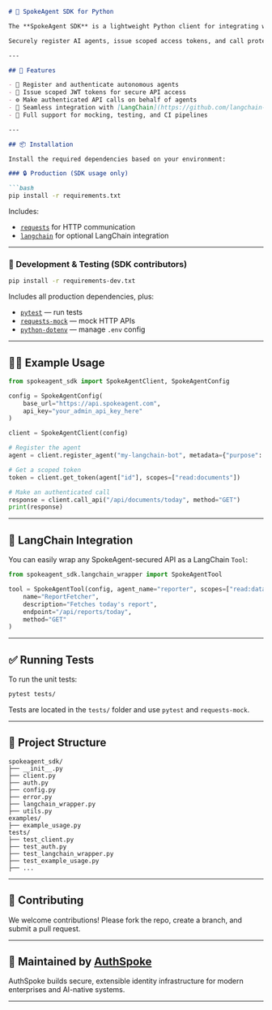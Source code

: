 ````markdown
# 🧠 SpokeAgent SDK for Python

The **SpokeAgent SDK** is a lightweight Python client for integrating with **AuthSpoke’s identity and access management system** built specifically for **autonomous AI agents**.

Securely register AI agents, issue scoped access tokens, and call protected APIs — all in a LangChain-ready interface.

---

## 🚀 Features

- 🔐 Register and authenticate autonomous agents
- 🎯 Issue scoped JWT tokens for secure API access
- ⚙️ Make authenticated API calls on behalf of agents
- 🧩 Seamless integration with [LangChain](https://github.com/langchain-ai/langchain)
- 🧪 Full support for mocking, testing, and CI pipelines

---

## 📦 Installation

Install the required dependencies based on your environment:

### 🔒 Production (SDK usage only)

```bash
pip install -r requirements.txt
````

Includes:

* [`requests`](https://pypi.org/project/requests/) for HTTP communication
* [`langchain`](https://pypi.org/project/langchain/) for optional LangChain integration

---

### 🧪 Development & Testing (SDK contributors)

```bash
pip install -r requirements-dev.txt
```

Includes all production dependencies, plus:

* [`pytest`](https://pypi.org/project/pytest/) — run tests
* [`requests-mock`](https://pypi.org/project/requests-mock/) — mock HTTP APIs
* [`python-dotenv`](https://pypi.org/project/python-dotenv/) — manage `.env` config

---

## 🧑‍💻 Example Usage

```python
from spokeagent_sdk import SpokeAgentClient, SpokeAgentConfig

config = SpokeAgentConfig(
    base_url="https://api.spokeagent.com",
    api_key="your_admin_api_key_here"
)

client = SpokeAgentClient(config)

# Register the agent
agent = client.register_agent("my-langchain-bot", metadata={"purpose": "summarize docs"})

# Get a scoped token
token = client.get_token(agent["id"], scopes=["read:documents"])

# Make an authenticated call
response = client.call_api("/api/documents/today", method="GET")
print(response)
```

---

## 🔗 LangChain Integration

You can easily wrap any SpokeAgent-secured API as a LangChain `Tool`:

```python
from spokeagent_sdk.langchain_wrapper import SpokeAgentTool

tool = SpokeAgentTool(config, agent_name="reporter", scopes=["read:data"]).as_tool(
    name="ReportFetcher",
    description="Fetches today's report",
    endpoint="/api/reports/today",
    method="GET"
)
```

---

## ✅ Running Tests

To run the unit tests:

```bash
pytest tests/
```

Tests are located in the `tests/` folder and use `pytest` and `requests-mock`.

---

## 📁 Project Structure

```
spokeagent_sdk/
├── __init__.py
├── client.py
├── auth.py
├── config.py
├── error.py
├── langchain_wrapper.py
├── utils.py
examples/
├── example_usage.py
tests/
├── test_client.py
├── test_auth.py
├── test_langchain_wrapper.py
├── test_example_usage.py
├── ...
```

---

## 🤝 Contributing

We welcome contributions! Please fork the repo, create a branch, and submit a pull request.

---

## 🏢 Maintained by [AuthSpoke](https://authspoke.com)

AuthSpoke builds secure, extensible identity infrastructure for modern enterprises and AI-native systems.

---
